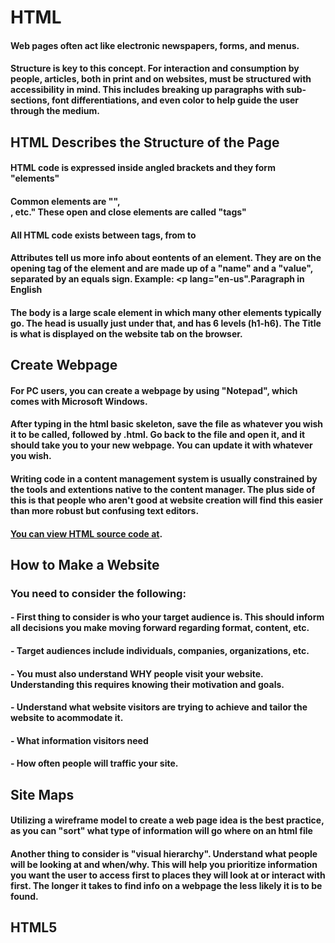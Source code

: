 # HTML

#### Web pages often act like electronic newspapers, forms, and menus. 

#### Structure is key to this concept. For interaction and consumption by people, articles, both in print and on websites, must be structured with accessibility in mind. This includes breaking up paragraphs with sub-sections, font differentiations, and even color to help guide the user through the medium.

## HTML Describes the Structure of the Page

#### HTML code is expressed inside angled brackets and they form "elements"

#### Common elements are "<body></body>", <nav></nav>, etc." These open and close elements are called "tags"

#### All HTML code exists between tags, from <html></html> to <p></p>

#### Attributes tell us more info about eontents of an element. They are on the opening tag of the element and are made up of a "name" and a "value", separated by an equals sign. Example: <p lang="en-us".Paragraph in English</p>

#### The body is a large scale element in which many other elements typically go. The head is usually just under that, and has 6 levels (h1-h6). The Title is what is displayed on the website tab on the browser.

## Create Webpage

#### For PC users, you can create a webpage by using "Notepad", which comes with Microsoft Windows.

#### After typing in the html basic skeleton, save the file as whatever you wish it to be called, followed by .html. Go back to the file and open it, and it should take you to your new webpage. You can update it with whatever you wish.

#### Writing code in a content management system is usually constrained by the tools and extentions native to the content manager. The plus side of this is that people who aren't good at website creation will find this easier than more robust but confusing text editors.

#### [You can view HTML source code at](www.htmlandcssbook.com/view-source/).

## How to Make a Website

### You need to consider the following:

#### - First thing to consider is who your target audience is. This should inform all decisions you make moving forward regarding format, content, etc.

#### - Target audiences include individuals, companies, organizations, etc.

#### - You must also understand WHY people visit your website. Understanding this requires knowing their motivation and goals.

#### - Understand what website visitors are trying to achieve and tailor the website to acommodate it.

#### - What information visitors need

#### - How often people will traffic your site.

## Site Maps

#### Utilizing a wireframe model to create a web page idea is the best practice, as you can "sort" what type of information will go where on an html file

#### Another thing to consider is "visual hierarchy". Understand what people will be looking at and when/why. This will help you prioritize information you want the user to access first to places they will look at or interact with first. The longer it takes to find info on a webpage the less likely it is to be found.

## HTML5

#### 
